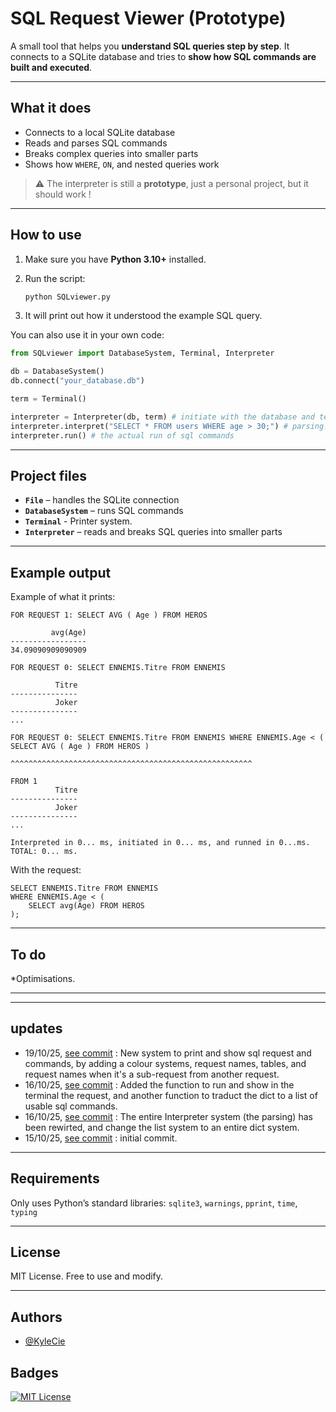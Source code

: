 # SQL Request Viewer (Prototype)

A small tool that helps you **understand SQL queries step by step**.
It connects to a SQLite database and tries to **show how SQL commands are built and executed**.

---

## What it does

* Connects to a local SQLite database
* Reads and parses SQL commands
* Breaks complex queries into smaller parts
* Shows how `WHERE`, `ON`, and nested queries work

> ⚠️ The interpreter is still a **prototype**, just a personal project, but it should work !

---

## How to use

1. Make sure you have **Python 3.10+** installed.
2. Run the script:

   ```bash
   python SQLviewer.py
   ```
3. It will print out how it understood the example SQL query.

You can also use it in your own code:

```python
from SQLviewer import DatabaseSystem, Terminal, Interpreter

db = DatabaseSystem()
db.connect("your_database.db")

term = Terminal()

interpreter = Interpreter(db, term) # initiate with the database and terminal.
interpreter.interpret("SELECT * FROM users WHERE age > 30;") # parsing.
interpreter.run() # the actual run of sql commands
```

---

## Project files

* **`File`** – handles the SQLite connection
* **`DatabaseSystem`** – runs SQL commands
* **`Terminal`** - Printer system.
* **`Interpreter`** – reads and breaks SQL queries into smaller parts

---

## Example output

Example of what it prints:

```
FOR REQUEST 1: SELECT AVG ( Age ) FROM HEROS

         avg(Age)
-----------------
34.09090909090909 

FOR REQUEST 0: SELECT ENNEMIS.Titre FROM ENNEMIS

          Titre
---------------
          Joker 
---------------
...

FOR REQUEST 0: SELECT ENNEMIS.Titre FROM ENNEMIS WHERE ENNEMIS.Age < ( SELECT AVG ( Age ) FROM HEROS )
                                                ^^^^^^^^^^^^^^^^^^^^^^^^^^^^^^^^^^^^^^^^^^^^^^^^^^^^^^
                                                                            FROM 1
          Titre
---------------
          Joker 
---------------
...

Interpreted in 0... ms, initiated in 0... ms, and runned in 0...ms.
TOTAL: 0... ms.
```

With the request:
```
SELECT ENNEMIS.Titre FROM ENNEMIS 
WHERE ENNEMIS.Age < (
	SELECT avg(Age) FROM HEROS
);
```

---

## To do

*Optimisations.

---

---

## updates

* 19/10/25, [see commit](https://github.com/KyleCie/SQLITE-viewer/commit/4a4f1379706a41751d082fc2ca353469116d2e68) :
  New system to print and show sql request and commands, by adding a colour systems, request names, tables, and request names when it's a sub-request from another request.
* 16/10/25, [see commit](https://github.com/KyleCie/SQLITE-viewer/commit/f0bc0aaf75793113a5ee1952db7355bffb57f6f4) :
  Added the function to run and show in the terminal the request, and another function to traduct the dict to a list of usable sql commands.
* 16/10/25, [see commit](https://github.com/KyleCie/SQLITE-viewer/commit/ff70c2ed625ad0e7124bcfcc473b553f1eedc89b) :
  The entire Interpreter system (the parsing) has been rewirted, and change the list system to an entire dict system.
* 15/10/25, [see commit](https://github.com/KyleCie/SQLITE-viewer/commit/3dfe477d4d256c47d2bbe3ac2edc48fff9f0d87e) :
  initial commit.

---

## Requirements

Only uses Python’s standard libraries:
`sqlite3`, `warnings`, `pprint`, `time`, `typing`

---

## License

MIT License. Free to use and modify.

---

## Authors

- [@KyleCie](https://www.github.com/KyleCie)

## Badges

[![MIT License](https://img.shields.io/badge/License-MIT-green.svg)](https://choosealicense.com/licenses/mit/)

